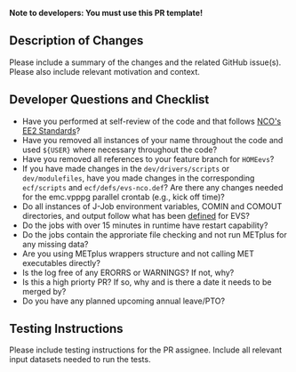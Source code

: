 <b>Note to developers: You must use this PR template!</b>

## Description of Changes

Please include a summary of the changes and the related GitHub issue(s). Please also include relevant motivation and context.

## Developer Questions and Checklist

* Have you performed at self-review of the code and that follows [NCO's EE2 Standards](https://www.nco.ncep.noaa.gov/idsb/implementation_standards/ImplementationStandards.v11.0.0.pdf)?
* Have you removed all instances of your name throughout the code and used `${USER}` where necessary throughout the code?
* Have you removed all references to your feature branch for `HOMEevs`?
* If you have made changes in the `dev/drivers/scripts` or `dev/modulefiles`, have you made changes in the corresponding `ecf/scripts` and `ecf/defs/evs-nco.def`? Are there any changes needed for the emc.vpppg parallel crontab (e.g., kick off time)?
* Do all instances of J-Job environment variables, COMIN and COMOUT directories, and output follow what has been [defined](https://docs.google.com/document/d/1JWg_4q80aYmmAoD21GFjp9R9y5-3w7WGM3-0HJk0Pjs/edit#heading=h.7ysbr191vzu4) for EVS?
* Do the jobs with over 15 minutes in runtime have restart capability?
* Do the jobs contain the approriate file checking and not run METplus for any missing data?
* Are you using METplus wrappers structure and not calling MET executables directly?
* Is the log free of any ERORRS or WARNINGS? If not, why?
* Is this a high priorty PR? If so, why and is there a date it needs to be merged by?
* Do you have any planned upcoming annual leave/PTO?

## Testing Instructions

Please include testing instructions for the PR assignee. Include all relevant input datasets needed to run the tests.
